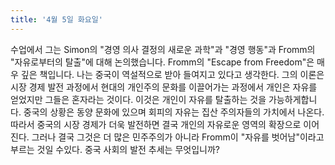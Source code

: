 ```yaml
---
title: '4월 5일 화요일'
---
```

수업에서 그는 Simon의 "경영 의사 결정의 새로운 과학"과 "경영 행동"과 Fromm의 "자유로부터의 탈출"에 대해 논의했습니다. Fromm의 "Escape from Freedom"은 매우 깊은 책입니다. 나는 중국이 역설적으로 받아 들여지고 있다고 생각한다. 그의 이론은 시장 경제 발전 과정에서 현대의 개인주의 문화를 이끌어가는 과정에서 개인은 자유를 얻었지만 그들은 혼자라는 것이다. 이것은 개인이 자유를 탈출하는 것을 가능하게합니다. 중국의 상황은 동양 문화에 있으며 회피의 자유는 집산 주의자들의 가치에서 나온다. 따라서 중국의 시장 경제가 더욱 발전하면 결국 개인의 자유로운 영역의 확장으로 이어진다. 그러나 결국 그것은 더 많은 민주주의가 아니라 Fromm이 "자유를 벗어남"이라고 부르는 것일 수있다. 중국 사회의 발전 추세는 무엇입니까?


